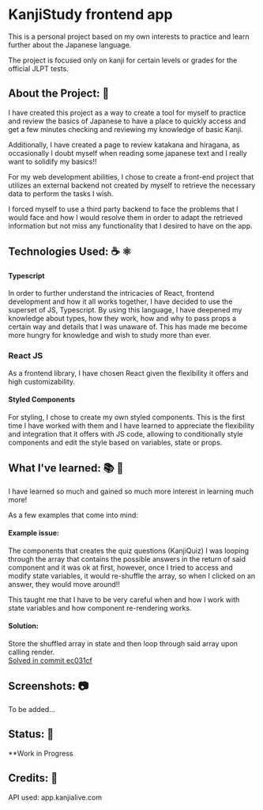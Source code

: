 # KanjiStudy frontend app

This is a personal project based on my own interests to practice and learn further about the Japanese language.

The project is focused only on kanji for certain levels or grades for the official JLPT tests.


## About the Project: 📖

I have created this project as a way to create a tool for myself to practice and review the basics of Japanese
to have a place to quickly access and get a few minutes checking and reviewing my knowledge of basic Kanji.

Additionally, I have created a page to review katakana and hiragana, as occasionally I doubt myself when reading
some japanese text and I really want to solidify my basics!!


For my web development abilities, I chose to create a front-end project that utilizes an external backend not
created by myself to retrieve the necessary data to perform the tasks I wish.

I forced myself to use a third party backend to face the problems that I would face and how I would resolve them
in order to adapt the retrieved information but not miss any functionality that I desired to have on the app.


## Technologies Used: ☕️ ⚛️ 

#### Typescript
In order to further understand the intricacies of React, frontend development and how it all works together, I have
decided to use the superset of JS, Typescript.
By using this language, I have deepened my knowledge about types, how they work, how and why to pass props
a certain way and details that I was unaware of.
This has made me become more hungry for knowledge and wish to study more than ever.

### React JS
As a frontend library, I have chosen React given the flexibility it offers and high customizability.

#### Styled Components
For styling, I chose to create my own styled components.
This is the first time I have worked with them and I have learned to appreciate the flexibility and integration that
it offers with JS code, allowing to conditionally style components and edit the style based on variables, state or props.


## What I've learned: 📚 🤯

I have learned so much and gained so much more interest in learning much more!

As a few examples that come into mind:

#### Example issue:
The components that creates the quiz questions (KanjiQuiz) I was looping through
the array that contains the possible answers in the return of said component and
it was ok at first, however, once I tried to access and modify state variables,
it would re-shuffle the array, so when I clicked on an answer, they would move around!!

This taught me that I have to be very careful when and how I work with state variables and
how component re-rendering works.

#### Solution:
Store the shuffled array in state and then loop through said array upon calling render.
<br>
[Solved in commit ec031cf](https://github.com/jorgebef/kanjistudy-client/commit/6eecbad50a03e0ce9c095b8f639a84e22ec031cf#r66544833)


## Screenshots: 📷

To be added...


## Status: 📶

**Work in Progress


## Credits: 📝

API used:
app.kanjialive.com
